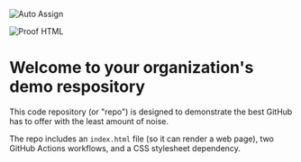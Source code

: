 ![Auto Assign](https://github.com/CASTRO55456/demo-repository/actions/workflows/auto-assign.yml/badge.svg)

![Proof HTML](https://github.com/CASTRO55456/demo-repository/actions/workflows/proof-html.yml/badge.svg)

# Welcome to your organization's demo respository
This code repository (or "repo") is designed to demonstrate the best GitHub has to offer with the least amount of noise.

The repo includes an `index.html` file (so it can render a web page), two GitHub Actions workflows, and a CSS stylesheet dependency.
